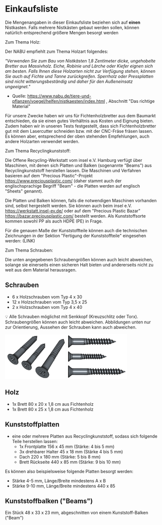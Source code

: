 # Einkaufsliste

Die Mengenangaben in dieser Einkaufsliste beziehen sich auf **einen** Nistkasten. Falls mehrere Nistkästen gebaut werden sollen, können natürlich entsprechend größere Mengen besorgt werden

Zum Thema Holz:

Der NABU empfiehlt zum Thema Holzart folgendes:

_"Verwenden Sie zum Bau von Nistkästen 1,8 Zentimeter dicke, ungehobelte Bretter aus Massivholz. Eiche, Robinie und Lärche oder Kiefer eignen sich am besten. Falls Ihnen diese Holzarten nicht zur Verfügung stehen, können Sie auch auf Fichte und Tanne zurückgreifen. Sperrholz oder Pressplatten sind nicht witterungsbeständig und daher für den Außeneinsatz ungeeignet."_

- Quelle: https://www.nabu.de/tiere-und-pflanzen/voegel/helfen/nistkaesten/index.html , Abschnitt "Das richtige Material"

Für unsere Zwecke haben wir uns für Fichtenholzbretter aus dem Baumarkt entschieden, da sie einen gutes Verhältnis aus Kosten und Eignung bieten. Zudem haben wir in unseren Tests festgestellt, dass sich Fichtenholzbretter gut mit dem Lasercutter schneiden bzw. mit der CNC-Fräse fräsen lassen. Es können aber, entsprechend der oben stehenden Empfehlungen, auch andere Holzarten verwendet werden.

Zum Thema Recyclingkunststoff:

Die Offene Recycling-Werkstatt vom insel e.V. Hamburg verfügt über Maschinen, mit denen sich Platten und Balken (sogenannte "Beams") aus Recyclingkunststoff herstellen lassen. Die Maschinen und Verfahren basieren auf dem "Precious Plastic"-Projekt https://www.preciousplastic.com/ (daher stammt auch der englischsprachige Begriff "Beam" - die Platten werden auf englisch "Sheets" genannt).

Die Platten und Balken können, falls die notwendigen Maschinen vorhanden sind, selbst hergestellt werden. Sie können auch beim insel e.V. https://werkstatt.insel-ev.de/ oder auf dem "Precious Plastic Bazar" https://bazar.preciousplastic.com/ bestellt werden. Als Kunststoffsorte kommen sowohl PP als auch HDPE (PE) in Frage.

Für die genauen Maße der Kunststoffteile können auch die technischen Zeichnungen in der Sektion "Fertigung der Kunststoffteile" eingesehen werden: (LINK)

Zum Thema Schrauben:

Die unten angegebenen Schraubengrößen können auch leicht abweichen, solange sie einerseits einen sicheren Halt bieten und andererseits nicht zu weit aus dem Material herausragen.

## Schrauben

- 6 x Holzschrauben vom Typ 4 x 30 
- 12 x Holzschrauben vom Typ 3,5 x 25
- 2 x Holzschrauben vom Typ 4 x 40

:bulb: Alle Schrauben möglichst mit Senkkopf (Kreuzschlitz oder Torx). Schraubengrößen können auch leicht abweichen. Abbildungen unten nur zur Orientierung, Aussehen der Schrauben kann auch abweichen.

<img width="200" src="schrauben1.png"> <img width="200" src="schrauben2.png">

## Holz

- 1x Brett 80 x 20 x 1,8 cm aus Fichtenholz
- 1x Brett 80 x 25 x 1,8 cm aus Fichtenholz

## Kunststoffplatten

- eine oder mehrere Platten aus Recyclingkunststoff, sodass sich folgende Teile herstellen lassen:
  - 1x Frontplatte 156 x 45 mm (Stärke: 4 bis 5 mm)
  - 3x drehbarer Halter 45 x 18 mm (Stärke 4 bis 5 mm)
  - Dach 220 x 180 mm (Stärke: 5 bis 8 mm)
  - Brett Rückseite 440 x 85 mm (Stärke: 9 bis 10 mm)

Es können also beispielsweise folgende Platten besorgt werden:
- Stärke 4-5 mm, Länge/Breite mindestens A x B 
- Stärke 9-10 mm, Länge/Breite mindestens 440 x 85

## Kunststoffbalken ("Beams")

Ein Stück 48 x 33 x 23 mm, abgeschnitten von einem Kunststoff-Balken ("Beam")
